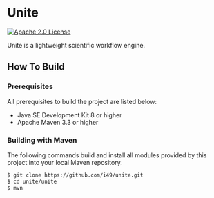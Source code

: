 # Unite
[![Apache 2.0 License](https://img.shields.io/:license-Apache%202.0-blue.svg)](https://www.apache.org/licenses/LICENSE-2.0
)

Unite is a lightweight scientific workflow engine.

## How To Build

### Prerequisites
All prerequisites to build the project are listed below:
- Java SE Development Kit 8 or higher
- Apache Maven 3.3 or higher

### Building with Maven
The following commands build and install all modules provided by this project into your local Maven repository.
```bash
$ git clone https://github.com/i49/unite.git
$ cd unite/unite
$ mvn
```
